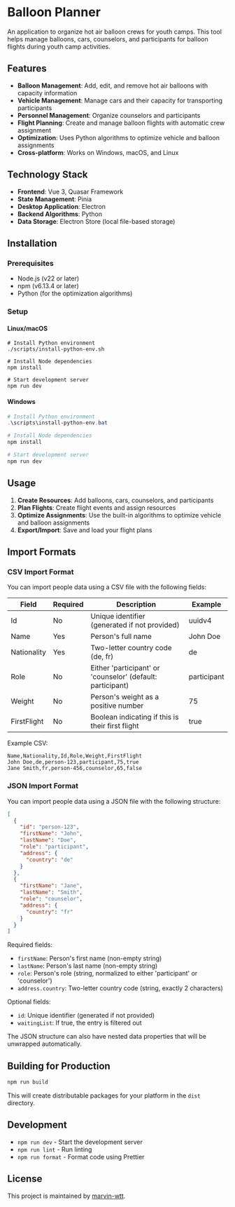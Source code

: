 # Balloon Planner

An application to organize hot air balloon crews for youth camps. This tool helps manage balloons, cars, counselors, and participants for balloon flights during youth camp activities.

## Features

- **Balloon Management**: Add, edit, and remove hot air balloons with capacity information
- **Vehicle Management**: Manage cars and their capacity for transporting participants
- **Personnel Management**: Organize counselors and participants
- **Flight Planning**: Create and manage balloon flights with automatic crew assignment
- **Optimization**: Uses Python algorithms to optimize vehicle and balloon assignments
- **Cross-platform**: Works on Windows, macOS, and Linux

## Technology Stack

- **Frontend**: Vue 3, Quasar Framework
- **State Management**: Pinia
- **Desktop Application**: Electron
- **Backend Algorithms**: Python
- **Data Storage**: Electron Store (local file-based storage)

## Installation

### Prerequisites

- Node.js (v22 or later)
- npm (v6.13.4 or later)
- Python (for the optimization algorithms)

### Setup

#### Linux/macOS

```shell
# Install Python environment
./scripts/install-python-env.sh

# Install Node dependencies
npm install

# Start development server
npm run dev
```

#### Windows

```powershell
# Install Python environment
.\scripts\install-python-env.bat

# Install Node dependencies
npm install

# Start development server
npm run dev
```

## Usage

1. **Create Resources**: Add balloons, cars, counselors, and participants
2. **Plan Flights**: Create flight events and assign resources
3. **Optimize Assignments**: Use the built-in algorithms to optimize vehicle and balloon assignments
4. **Export/Import**: Save and load your flight plans

## Import Formats

### CSV Import Format

You can import people data using a CSV file with the following fields:

| Field       | Required | Description                                                | Example     |
| ----------- | -------- | ---------------------------------------------------------- | ----------- |
| Id          | No       | Unique identifier (generated if not provided)              | uuidv4      |
| Name        | Yes      | Person's full name                                         | John Doe    |
| Nationality | Yes      | Two-letter country code (de, fr)                           | de          |
| Role        | No       | Either 'participant' or 'counselor' (default: participant) | participant |
| Weight      | No       | Person's weight as a positive number                       | 75          |
| FirstFlight | No       | Boolean indicating if this is their first flight           | true        |

Example CSV:

```csv
Name,Nationality,Id,Role,Weight,FirstFlight
John Doe,de,person-123,participant,75,true
Jane Smith,fr,person-456,counselor,65,false
```

### JSON Import Format

You can import people data using a JSON file with the following structure:

```json
[
  {
    "id": "person-123",
    "firstName": "John",
    "lastName": "Doe",
    "role": "participant",
    "address": {
      "country": "de"
    }
  },
  {
    "firstName": "Jane",
    "lastName": "Smith",
    "role": "counselor",
    "address": {
      "country": "fr"
    }
  }
]
```

Required fields:

- `firstName`: Person's first name (non-empty string)
- `lastName`: Person's last name (non-empty string)
- `role`: Person's role (string, normalized to either 'participant' or 'counselor')
- `address.country`: Two-letter country code (string, exactly 2 characters)

Optional fields:

- `id`: Unique identifier (generated if not provided)
- `waitingList`: If true, the entry is filtered out

The JSON structure can also have nested data properties that will be unwrapped automatically.

## Building for Production

```bash
npm run build
```

This will create distributable packages for your platform in the `dist` directory.

## Development

- `npm run dev` - Start the development server
- `npm run lint` - Run linting
- `npm run format` - Format code using Prettier

## License

This project is maintained by [marvin-wtt](https://github.com/marvin-wtt).
